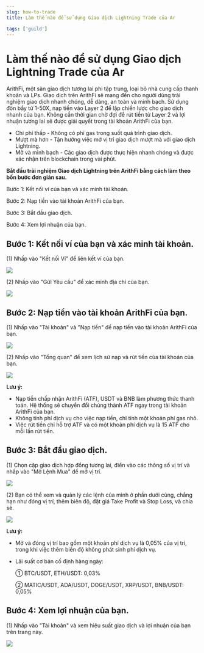 ```yaml
---
slug: how-to-trade
title: Làm thế nào để sử dụng Giao dịch Lightning Trade của Ar

tags: ['guild']
---
```


# Làm thế nào để sử dụng Giao dịch Lightning Trade của Ar

ArithFi, một sàn giao dịch tương lai phi tập trung, loại bỏ nhà cung cấp thanh khoản và LPs. Giao dịch trên ArithFi sẽ mang đến cho người dùng trải nghiệm giao dịch nhanh chóng, dễ dàng, an toàn và minh bạch. Sử dụng đòn bẩy từ 1-50X, nạp tiền vào Layer 2 để lập chiến lược cho giao dịch nhanh của bạn. Không cần thời gian chờ đợi để rút tiền từ Layer 2 và lợi nhuận tương lai sẽ được giải quyết trong tài khoản ArithFi của bạn.

- Chi phí thấp - Không có phí gas trong suốt quá trình giao dịch.
- Mượt mà hơn - Tận hưởng việc mở vị trí giao dịch mượt mà với giao dịch Lightning.
- Mở và minh bạch - Các giao dịch được thực hiện nhanh chóng và được xác nhận trên blockchain trong vài phút.

**Bắt đầu trải nghiệm Giao dịch Lightning trên ArithFi bằng cách làm theo bốn bước đơn giản sau.**

Bước 1: Kết nối ví của bạn và xác minh tài khoản.

Bước 2: Nạp tiền vào tài khoản ArithFi của bạn.

Bước 3: Bắt đầu giao dịch.

Bước 4: Xem lợi nhuận của bạn.

## Bước 1: Kết nối ví của bạn và xác minh tài khoản.

(1) Nhấp vào "Kết nối Ví" để liên kết ví của bạn.

![](https://bafybeicp5kgnfe7q6vtc6jlprv33setne7hmdwhwthop2juj7j3e257df4.ipfs.nftstorage.link/11.png)

(2) Nhấp vào "Gửi Yêu cầu" để xác minh địa chỉ của bạn.

![](https://bafybeicp5kgnfe7q6vtc6jlprv33setne7hmdwhwthop2juj7j3e257df4.ipfs.nftstorage.link/22.png)

## Bước 2: Nạp tiền vào tài khoản ArithFi của bạn.

(1) Nhấp vào "Tài khoản" và "Nạp tiền" để nạp tiền vào tài khoản ArithFi của bạn.

![](https://bafybeicp5kgnfe7q6vtc6jlprv33setne7hmdwhwthop2juj7j3e257df4.ipfs.nftstorage.link/33.png)

(2) Nhấp vào "Tổng quan" để xem lịch sử nạp và rút tiền của tài khoản của bạn.

![](https://bafybeicp5kgnfe7q6vtc6jlprv33setne7hmdwhwthop2juj7j3e257df4.ipfs.nftstorage.link/44.png)

**Lưu ý:**

- Nạp tiền chấp nhận ArithFi (ATF), USDT và BNB làm phương thức thanh toán. Hệ thống sẽ chuyển đổi chúng thành ATF ngay trong tài khoản ArithFi của bạn.
- Không tính phí dịch vụ cho việc nạp tiền, chỉ tính một khoản phí gas nhỏ.
- Việc rút tiền chỉ hỗ trợ ATF và có một khoản phí dịch vụ là 15 ATF cho mỗi lần rút tiền.

## Bước 3: Bắt đầu giao dịch.

(1) Chọn cặp giao dịch hợp đồng tương lai, điền vào các thông số vị trí và nhấp vào "Mở Lệnh Mua" để mở vị trí.

![](https://bafybeicu3pvbrwbbnjhovlqizxojkfztcnrssqqbripkhz5yver7xu3lq4.ipfs.nftstorage.link/111.png)

(2) Bạn có thể xem và quản lý các lệnh của mình ở phần dưới cùng, chẳng hạn như đóng vị trí, thêm biên độ, đặt giá Take Profit và Stop Loss, và chia sẻ.

![](https://bafybeicu3pvbrwbbnjhovlqizxojkfztcnrssqqbripkhz5yver7xu3lq4.ipfs.nftstorage.link/222.png)

**Lưu ý:**

- Mở và đóng vị trí bao gồm một khoản phí dịch vụ là 0,05% của vị trí, trong khi việc thêm biên độ không phát sinh phí dịch vụ.

- Lãi suất cơ bản cố định hàng ngày:

  ① BTC/USDT, ETH/USDT: 0,03%

  ② MATIC/USDT, ADA/USDT, DOGE/USDT, XRP/USDT, BNB/USDT: 0,05%



## Bước 4: Xem lợi nhuận của bạn.

(1) Nhấp vào "Tài khoản" và xem hiệu suất giao dịch và lợi nhuận của bạn trên trang này.

![](https://bafybeicp5kgnfe7q6vtc6jlprv33setne7hmdwhwthop2juj7j3e257df4.ipfs.nftstorage.link/77.png)
